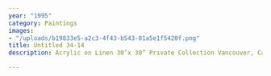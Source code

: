 ```yaml
---
year: "1995"
category: Paintings
images:
- "/uploads/b19833e5-a2c3-4f43-b543-81a5e1f5420f.png"
title: Untitled 34-14
description: Acrylic on Linen 30’x 30” Private Collection Vancouver, Canada

---
```

